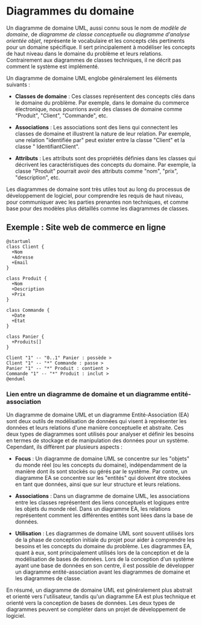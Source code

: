 # Diagrammes du domaine

Un diagramme de domaine UML, aussi connu sous le nom de _modèle de domaine_, de _diagramme de classe conceptuelle_ ou
_diagramme d'analyse orientée objet_, représente le vocabulaire et les concepts clés pertinents pour un domaine
spécifique. Il sert principalement à modéliser les concepts de haut niveau dans le domaine du problème et leurs
relations. Contrairement aux diagrammes de classes techniques, il ne décrit pas comment le système est implémenté.

Un diagramme de domaine UML englobe généralement les éléments suivants :

- **Classes de domaine** : Ces classes représentent des concepts clés dans le domaine du problème. Par exemple, dans le
  domaine du commerce électronique, nous pourrions avoir des classes de domaine comme "Produit", "Client", "Commande",
  etc.

- **Associations** : Les associations sont des liens qui connectent les classes de domaine et illustrent la nature de
  leur relation. Par exemple, une relation "identifiée par" peut exister entre la classe "Client" et la classe "
  IdentifiantClient".

- **Attributs** : Les attributs sont des propriétés définies dans les classes qui décrivent les caractéristiques des
  concepts du domaine. Par exemple, la classe "Produit" pourrait avoir des attributs comme "nom", "prix", "description",
  etc.

Les diagrammes de domaine sont très utiles tout au long du processus de développement de logiciel, pour comprendre les
requis de haut niveau, pour communiquer avec les parties prenantes non techniques, et comme base pour des modèles plus
détaillés comme les diagrammes de classes.

## Exemple : Site web de commerce en ligne

```plantuml
@startuml
class Client {
  +Nom
  +Adresse
  +Email
}

class Produit {
  +Nom
  +Description
  +Prix
}

class Commande {
  +Date
  +Etat
}

class Panier {
  +Produits[]
}

Client "1" -- "0..1" Panier : possède >
Client "1" -- "*" Commande : passe >
Panier "1" -- "*" Produit : contient >
Commande "1" -- "*" Produit : inclut >
@enduml
```

### Lien entre un diagramme de domaine et un diagramme entité-association

Un diagramme de domaine UML et un diagramme Entité-Association (EA) sont deux outils de modélisation de données qui
visent à représenter les données et leurs relations d'une manière conceptuelle et abstraite. Ces deux types de
diagrammes sont utilisés pour analyser et définir les besoins en termes de stockage et de manipulation des données pour
un système. Cependant, ils diffèrent par plusieurs aspects :

- **Focus** : Un diagramme de domaine UML se concentre sur les "objets" du monde réel (ou les concepts du domaine),
  indépendamment de la manière dont ils sont stockés ou gérés par le système. Par contre, un diagramme EA se concentre
  sur les "entités" qui doivent être stockées en tant que données, ainsi que sur leur structure et leurs relations.

- **Associations** : Dans un diagramme de domaine UML, les associations entre les classes représentent des liens
  conceptuels et logiques entre les objets du monde réel. Dans un diagramme EA, les relations représentent comment les
  différentes entités sont liées dans la base de données.

- **Utilisation** : Les diagrammes de domaine UML sont souvent utilisés lors de la phase de conception initiale du
  projet pour aider à comprendre les besoins et les concepts du domaine du problème. Les diagrammes EA, quant à eux,
  sont principalement utilisés lors de la conception et de la modélisation de bases de données. Lors de la conception
  d'un système ayant une base de données en son centre, il est possible de développer un diagramme entité-association
  avant les diagrammes de domaine et les diagrammes de classe.

En résumé, un diagramme de domaine UML est généralement plus abstrait et orienté vers l'utilisateur, tandis qu'un
diagramme EA est plus technique et orienté vers la conception de bases de données. Les deux types de diagrammes peuvent
se compléter dans un projet de développement de logiciel.

